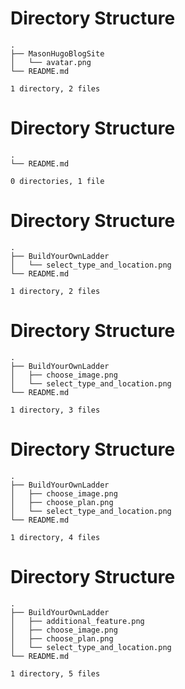 
# Directory Structure
```
.
├── MasonHugoBlogSite
│   └── avatar.png
└── README.md

1 directory, 2 files
```
# Directory Structure
```
.
└── README.md

0 directories, 1 file
```
# Directory Structure
```
.
├── BuildYourOwnLadder
│   └── select_type_and_location.png
└── README.md

1 directory, 2 files
```
# Directory Structure
```
.
├── BuildYourOwnLadder
│   ├── choose_image.png
│   └── select_type_and_location.png
└── README.md

1 directory, 3 files
```
# Directory Structure
```
.
├── BuildYourOwnLadder
│   ├── choose_image.png
│   ├── choose_plan.png
│   └── select_type_and_location.png
└── README.md

1 directory, 4 files
```
# Directory Structure
```
.
├── BuildYourOwnLadder
│   ├── additional_feature.png
│   ├── choose_image.png
│   ├── choose_plan.png
│   └── select_type_and_location.png
└── README.md

1 directory, 5 files
```
